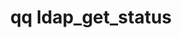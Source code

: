 ---
category: ldap
command: ldap_get_status
keywords: qq, qq_cli, ldap_get_status
optional_options: []
permalink: /qq-cli-command-guide/ldap/ldap_get_status.html
positional_options: []
sidebar: qq_cli_command_reference_sidebar
summary: This section explains how to use the <code>qq ldap_get_status</code> command.
synopsis: Get LDAP client connection states
title: qq ldap_get_status
usage: qq ldap_get_status [-h]
zendesk_source: qq CLI Command Guide

---